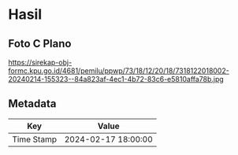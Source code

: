 # Hasil

## Foto C Plano

https://sirekap-obj-formc.kpu.go.id/4681/pemilu/ppwp/73/18/12/20/18/7318122018002-20240214-155323--84a823af-4ec1-4b72-83c6-e5810affa78b.jpg


## Metadata

| Key        | Value               |
| ---------- | ------------------- |
| Time Stamp | 2024-02-17 18:00:00 |



